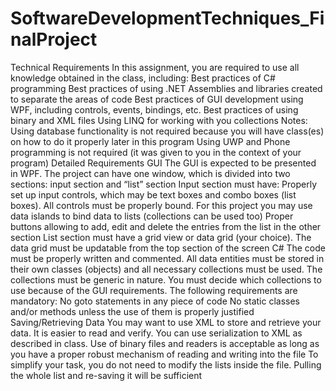 # SoftwareDevelopmentTechniques_FinalProject
Technical Requirements In this assignment, you are required to use all knowledge obtained in the class, including:  Best practices of C# programming  Best practices of using .NET Assemblies and libraries created to separate the areas of code  Best practices of GUI development using WPF, including controls, events, bindings, etc.  Best practices of using binary and XML files  Using LINQ for working with you collections  Notes:  Using database functionality is not required because you will have class(es) on how to do it properly later in this program  Using UWP and Phone programming is not required (it was given to you in the context of your program)  Detailed Requirements GUI The GUI is expected to be presented in WPF. The project can have one window, which is divided into two sections: input section and “list” section  Input section must have:  Properly set up input controls, which may be text boxes and combo boxes (list boxes). All controls must be properly bound. For this project you may use data islands to bind data to lists (collections can be used too)  Proper buttons allowing to add, edit and delete the entries from the list in the other section  List section must have a grid view or data grid (your choice). The data grid must be updatable from the top section of the screen  C# The code must be properly written and commented. All data entities must be stored in their own classes (objects) and all necessary collections must be used. The collections must be generic in nature. You must decide which collections to use because of the GUI requirements.  The following requirements are mandatory:  No goto statements in any piece of code  No static classes and/or methods unless the use of them is properly justified  Saving/Retrieving Data You may want to use XML to store and retrieve your data. It is easier to read and verify. You can use serialization to XML as described in class.  Use of binary files and readers is acceptable as long as you have a proper robust mechanism of reading and writing into the file  To simplify your task, you do not need to modify the lists inside the file. Pulling the whole list and re-saving it will be sufficient
